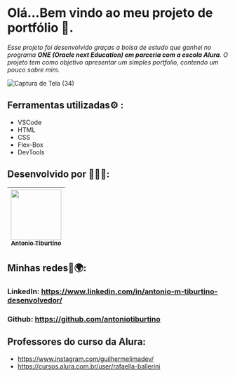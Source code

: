 # Olá...Bem vindo ao meu projeto de portfólio 🤗.

*Esse projeto foi desenvolvido graças a bolsa de estudo que ganhei no programa <strong>ONE (Oracle next Education) em parceria com a escola Alura</strong>. O projeto tem como objetivo apresentar um simples portfolio, contendo um pouco sobre mim.*

![Captura de Tela (34)](https://github.com/user-attachments/assets/08b858c1-c02e-45b6-a525-a50d37d11859)


## Ferramentas utilizadas⚙️ :
* VSCode
* HTML
* CSS
* Flex-Box
* DevTools
## Desenvolvido por 🧑🏻‍💻:
| [<img loading="antonio" src="https://avatars.githubusercontent.com/u/156551571?v=4" width=115><br><sub>Antonio Tiburtino</sub>](https://github.com/antoniotiburtino) |
| :---:

## Minhas redes📱🌍: 
### LinkedIn: https://www.linkedin.com/in/antonio-m-tiburtino-desenvolvedor/
### Github: https://github.com/antoniotiburtino

## Professores do curso da Alura:

- https://www.instagram.com/guilhermelimadev/
- https://cursos.alura.com.br/user/rafaella-ballerini
